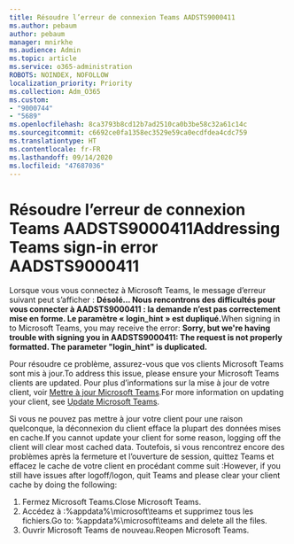 ```yaml
---
title: Résoudre l’erreur de connexion Teams AADSTS9000411
ms.author: pebaum
author: pebaum
manager: mnirkhe
ms.audience: Admin
ms.topic: article
ms.service: o365-administration
ROBOTS: NOINDEX, NOFOLLOW
localization_priority: Priority
ms.collection: Adm_O365
ms.custom:
- "9000744"
- "5689"
ms.openlocfilehash: 8ca3793b8cd12b7ad2510ca0b3be58c32a61c14c
ms.sourcegitcommit: c6692ce0fa1358ec3529e59ca0ecdfdea4cdc759
ms.translationtype: HT
ms.contentlocale: fr-FR
ms.lasthandoff: 09/14/2020
ms.locfileid: "47687036"
---
```

# <a name="addressing-teams-sign-in-error-aadsts9000411"></a><span data-ttu-id="f4826-102">Résoudre l’erreur de connexion Teams AADSTS9000411</span><span class="sxs-lookup"><span data-stu-id="f4826-102">Addressing Teams sign-in error AADSTS9000411</span></span>

<span data-ttu-id="f4826-103">Lorsque vous vous connectez à Microsoft Teams, le message d’erreur suivant peut s’afficher : **Désolé... Nous rencontrons des difficultés pour vous connecter à AADSTS9000411 : la demande n’est pas correctement mise en forme. Le paramètre « login_hint » est dupliqué.**</span><span class="sxs-lookup"><span data-stu-id="f4826-103">When signing in to Microsoft Teams, you may receive the error: **Sorry, but we're having trouble with signing you in AADSTS9000411: The request is not properly formatted. The parameter "login_hint" is duplicated.**</span></span>

<span data-ttu-id="f4826-104">Pour résoudre ce problème, assurez-vous que vos clients Microsoft Teams sont mis à jour.</span><span class="sxs-lookup"><span data-stu-id="f4826-104">To address this issue, please ensure your Microsoft Teams clients are updated.</span></span> <span data-ttu-id="f4826-105">Pour plus d’informations sur la mise à jour de votre client, voir [Mettre à jour Microsoft Teams](https://support.office.com/article/Update-Microsoft-Teams-535a8e4b-45f0-4f6c-8b3d-91bca7a51db1).</span><span class="sxs-lookup"><span data-stu-id="f4826-105">For more information on updating your client, see [Update Microsoft Teams](https://support.office.com/article/Update-Microsoft-Teams-535a8e4b-45f0-4f6c-8b3d-91bca7a51db1).</span></span>

<span data-ttu-id="f4826-106">Si vous ne pouvez pas mettre à jour votre client pour une raison quelconque, la déconnexion du client efface la plupart des données mises en cache.</span><span class="sxs-lookup"><span data-stu-id="f4826-106">If you cannot update your client for some reason, logging off the client will clear most cached data.</span></span> <span data-ttu-id="f4826-107">Toutefois, si vous rencontrez encore des problèmes après la fermeture et l’ouverture de session, quittez Teams et effacez le cache de votre client en procédant comme suit :</span><span class="sxs-lookup"><span data-stu-id="f4826-107">However, if you still have issues after logoff/logon, quit Teams and please clear your client cache by doing the following:</span></span>
1. <span data-ttu-id="f4826-108">Fermez Microsoft Teams.</span><span class="sxs-lookup"><span data-stu-id="f4826-108">Close Microsoft Teams.</span></span>
2. <span data-ttu-id="f4826-109">Accédez à :%appdata%\microsoft\teams et supprimez tous les fichiers.</span><span class="sxs-lookup"><span data-stu-id="f4826-109">Go to: %appdata%\microsoft\teams and delete all the files.</span></span>
3. <span data-ttu-id="f4826-110">Ouvrir Microsoft Teams de nouveau.</span><span class="sxs-lookup"><span data-stu-id="f4826-110">Reopen Microsoft Teams.</span></span>
